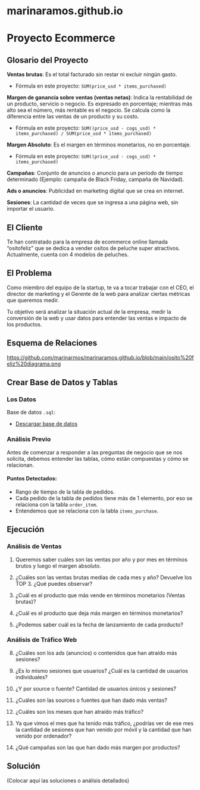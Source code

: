 # marinaramos.github.io
# Proyecto Ecommerce

## Glosario del Proyecto

**Ventas brutas**: Es el total facturado sin restar ni excluir ningún gasto.

- Fórmula en este proyecto: `SUM(price_usd * items_purchased)`

**Margen de ganancia sobre ventas (ventas netas)**: Indica la rentabilidad de un producto, servicio o negocio. Es expresado en porcentaje; mientras más alto sea el número, más rentable es el negocio. Se calcula como la diferencia entre las ventas de un producto y su costo.

- Fórmula en este proyecto: `SUM((price_usd - cogs_usd) * items_purchased) / SUM(price_usd * items_purchased)`

**Margen Absoluto**: Es el margen en términos monetarios, no en porcentaje.

- Fórmula en este proyecto: `SUM((price_usd - cogs_usd) * items_purchased)`

**Campañas**: Conjunto de anuncios o anuncio para un período de tiempo determinado (Ejemplo: campaña de Black Friday, campaña de Navidad).

**Ads o anuncios**: Publicidad en marketing digital que se crea en internet.

**Sesiones**: La cantidad de veces que se ingresa a una página web, sin importar el usuario.

## El Cliente

Te han contratado para la empresa de ecommerce online llamada “ositofeliz” que se dedica a vender ositos de peluche super atractivos. Actualmente, cuenta con 4 modelos de peluches.

## El Problema

Como miembro del equipo de la startup, te va a tocar trabajar con el CEO, el director de marketing y el Gerente de la web para analizar ciertas métricas que queremos medir.

Tu objetivo será analizar la situación actual de la empresa, medir la conversión de la web y usar datos para entender las ventas e impacto de los productos.

## Esquema de Relaciones
https://github.com/marinarmos/marinaramos.github.io/blob/main/osito%20feliz%20diagrama.png

## Crear Base de Datos y Tablas

### Los Datos

Base de datos `.sql`:
- [Descargar base de datos](https://s3-us-west-2.amazonaws.com/secure.notion-static.com/0c278049-c263-4752-9517-f0893880a27d/osito_feliz.7z)

### Análisis Previo

Antes de comenzar a responder a las preguntas de negocio que se nos solicita, debemos entender las tablas, cómo están compuestas y cómo se relacionan.

#### Puntos Detectados:

- Rango de tiempo de la tabla de pedidos.
- Cada pedido de la tabla de pedidos tiene más de 1 elemento, por eso se relaciona con la tabla `order_item`.
- Entendemos que se relaciona con la tabla `items_purchase`.

## Ejecución

### Análisis de Ventas

1. Queremos saber cuáles son las ventas por año y por mes en términos brutos y luego el margen absoluto.

2. ¿Cuáles son las ventas brutas medias de cada mes y año? Devuelve los TOP 3. ¿Qué puedes observar?

3. ¿Cuál es el producto que más vende en términos monetarios (Ventas brutas)?

4. ¿Cuál es el producto que deja más margen en términos monetarios?

5. ¿Podemos saber cuál es la fecha de lanzamiento de cada producto?

### Análisis de Tráfico Web

8. ¿Cuáles son los ads (anuncios) o contenidos que han atraído más sesiones?

9. ¿Es lo mismo sesiones que usuarios? ¿Cuál es la cantidad de usuarios individuales?

10. ¿Y por source o fuente? Cantidad de usuarios únicos y sesiones?

11. ¿Cuáles son las sources o fuentes que han dado más ventas?

12. ¿Cuáles son los meses que han atraído más tráfico?

13. Ya que vimos el mes que ha tenido más tráfico, ¿podrías ver de ese mes la cantidad de sesiones que han venido por móvil y la cantidad que han venido por ordenador?

14. ¿Qué campañas son las que han dado más margen por productos?

## Solución

(Colocar aquí las soluciones o análisis detallados)
